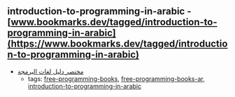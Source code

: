 introduction-to-programming-in-arabic - [www.bookmarks.dev/tagged/introduction-to-programming-in-arabic](https://www.bookmarks.dev/tagged/introduction-to-programming-in-arabic)
---
* [مختصر دليل لغات البرمجة ](https://alyassen.github.io/Brief-guide-to-programming-languages-v1.2.4.pdf)
    * tags: [free-programming-books](../tagged/free-programming-books.md), [free-programming-books-ar](../tagged/free-programming-books-ar.md), [introduction-to-programming-in-arabic](../tagged/introduction-to-programming-in-arabic.md)
